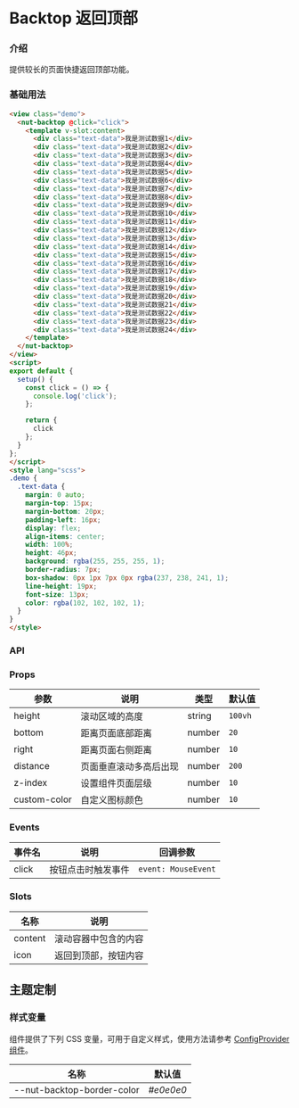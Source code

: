 # Backtop 返回顶部

### 介绍

提供较长的页面快捷返回顶部功能。

### 基础用法

```html
<view class="demo">
  <nut-backtop @click="click">
    <template v-slot:content>
      <div class="text-data">我是测试数据1</div>
      <div class="text-data">我是测试数据2</div>
      <div class="text-data">我是测试数据3</div>
      <div class="text-data">我是测试数据4</div>
      <div class="text-data">我是测试数据5</div>
      <div class="text-data">我是测试数据6</div>
      <div class="text-data">我是测试数据7</div>
      <div class="text-data">我是测试数据8</div>
      <div class="text-data">我是测试数据9</div>
      <div class="text-data">我是测试数据10</div>
      <div class="text-data">我是测试数据11</div>
      <div class="text-data">我是测试数据12</div>
      <div class="text-data">我是测试数据13</div>
      <div class="text-data">我是测试数据14</div>
      <div class="text-data">我是测试数据15</div>
      <div class="text-data">我是测试数据16</div>
      <div class="text-data">我是测试数据17</div>
      <div class="text-data">我是测试数据18</div>
      <div class="text-data">我是测试数据19</div>
      <div class="text-data">我是测试数据20</div>
      <div class="text-data">我是测试数据21</div>
      <div class="text-data">我是测试数据22</div>
      <div class="text-data">我是测试数据23</div>
      <div class="text-data">我是测试数据24</div>
    </template>
  </nut-backtop>
</view>
<script>
export default {
  setup() {
    const click = () => {
      console.log('click');
    };

    return {
      click
    };
  }
};
</script>
<style lang="scss">
.demo {
  .text-data {
    margin: 0 auto;
    margin-top: 15px;
    margin-bottom: 20px;
    padding-left: 16px;
    display: flex;
    align-items: center;
    width: 100%;
    height: 46px;
    background: rgba(255, 255, 255, 1);
    border-radius: 7px;
    box-shadow: 0px 1px 7px 0px rgba(237, 238, 241, 1);
    line-height: 19px;
    font-size: 13px;
    color: rgba(102, 102, 102, 1);
  }
}
</style>
```

### API

### Props  

| 参数            | 说明                 | 类型    | 默认值  |
|-----------------|------------------------------------------|---------|---------|
| height           | 滚动区域的高度         | string | `100vh`       |
| bottom         | 距离页面底部距离    | number  | `20`       |
| right        | 距离页面右侧距离      | number |  `10`  |
| distance     | 页面垂直滚动多高后出现   | number  | `200`      |
| z-index         | 设置组件页面层级   | number  | `10`       |
| custom-color         | 自定义图标颜色   | number  | `10`       |

### Events

| 事件名  | 说明     | 回调参数    |
|-------|----------|-------------|
| click | 按钮点击时触发事件 | `event: MouseEvent` |

### Slots

| 名称    | 说明         |
|---------|--------------|
| content |  滚动容器中包含的内容 |
| icon |  返回到顶部，按钮内容 |

## 主题定制

### 样式变量

组件提供了下列 CSS 变量，可用于自定义样式，使用方法请参考 [ConfigProvider 组件](/components/basic/configprovider)。

| 名称                                    | 默认值                     |
| --------------------------------------- | -------------------------- |
| --nut-backtop-border-color       | _#e0e0e0_        |

